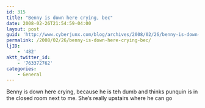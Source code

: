 ```yaml
---
id: 315
title: "Benny is down here crying, bec"
date: 2008-02-26T21:54:59-04:00
layout: post
guid: 'http://www.cyberjunx.com/blog/archives/2008/02/26/benny-is-down-here-crying-bec/'
permalink: /2008/02/26/benny-is-down-here-crying-bec/
ljID:
    - '482'
aktt_twitter_id:
    - '763372762'
categories:
    - General
---
```


Benny is down here crying, because he is teh dumb and thinks punquin is in the closed room next to me. She’s really upstairs where he can go